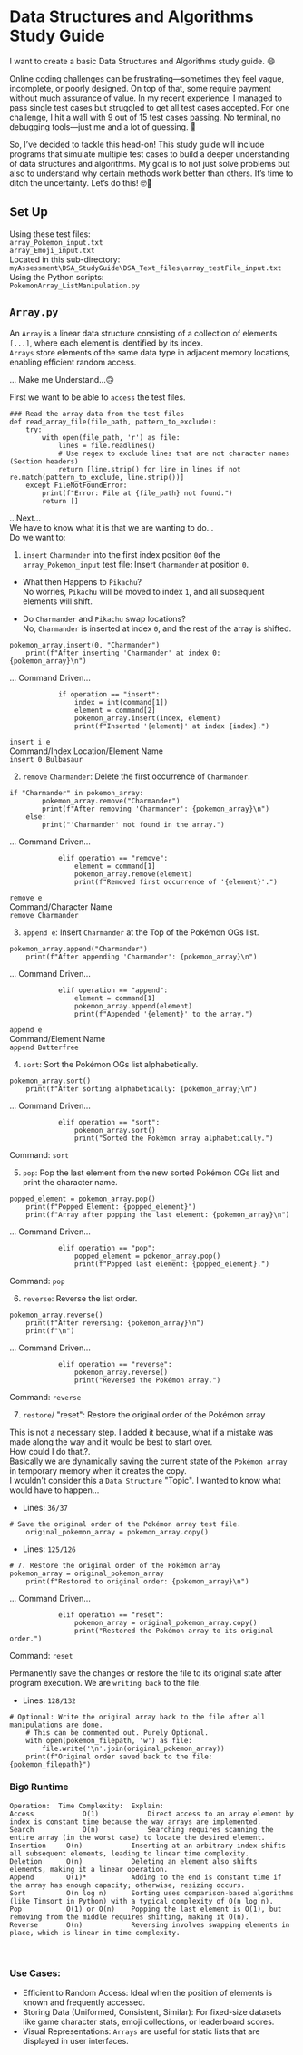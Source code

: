# Data Structures and Algorithms Study Guide

I want to create a basic Data Structures and Algorithms study guide. 😄 <br>

Online coding challenges can be frustrating—sometimes they feel vague, incomplete, or poorly designed. On top of that, some require payment without much assurance of value. In my recent experience, I managed to pass single test cases but struggled to get all test cases accepted. For one challenge, I hit a wall with 9 out of 15 test cases passing. No terminal, no debugging tools—just me and a lot of guessing. 🥴 <br>

So, I’ve decided to tackle this head-on! This study guide will include programs that simulate multiple test cases to build a deeper understanding of data structures and algorithms. My goal is to not just solve problems but also to understand why certain methods work better than others. It’s time to ditch the uncertainty. Let’s do this! 🤓💪 <br>

## Set Up

Using these test files: <br>
`array_Pokemon_input.txt` <br>
`array_Emoji_input.txt` <br>
Located in this sub-directory: <br>
`myAssessment\DSA_StudyGuide\DSA_Text_files\array_testFile_input.txt` <br>
Using the Python scripts: <br>
`PokemonArray_ListManipulation.py` <br>

## `Array.py`

An `Array` is a linear data structure consisting of a collection of elements `[...]`, where each element is identified by its index. <br>
`Arrays` store elements of the same data type in adjacent memory locations, enabling efficient random access. <br>


... Make me Understand...🙃<br>

First we want to be able to `access` the test files. <br>

```
### Read the array data from the test files 
def read_array_file(file_path, pattern_to_exclude):
    try:
        with open(file_path, 'r') as file:
            lines = file.readlines()
            # Use regex to exclude lines that are not character names (Section headers)
            return [line.strip() for line in lines if not re.match(pattern_to_exclude, line.strip())]    
    except FileNotFoundError:
        print(f"Error: File at {file_path} not found.")
        return []
```

...Next... <br>
We have to know what it is that we are wanting to do... <br>
Do we want to: <br>

1. `insert` `Charmander` into the first index position `0`of the `array_Pokemon_input` test file: Insert `Charmander` at position `0`. <br>

- What then Happens to `Pikachu`? <br>
 No worries, `Pikachu` will be moved to index `1`, and all subsequent elements will shift. <br>

- Do `Charmander` and `Pikachu` swap locations?<br>
No, `Charmander` is inserted at index `0`, and the rest of the array is shifted.

```
pokemon_array.insert(0, "Charmander")
    print(f"After inserting 'Charmander' at index 0: {pokemon_array}\n")
```
... Command Driven...<br>

```
            if operation == "insert":
                index = int(command[1])
                element = command[2]
                pokemon_array.insert(index, element)
                print(f"Inserted '{element}' at index {index}.")
```
`insert i e`<br>
Command/Index Location/Element Name  <br>
`insert 0 Bulbasaur`

2. `remove` `Charmander`: Delete the first occurrence of `Charmander`. <br>

```
if "Charmander" in pokemon_array:
        pokemon_array.remove("Charmander")
        print(f"After removing 'Charmander': {pokemon_array}\n")
    else:
        print("'Charmander' not found in the array.")
```
... Command Driven...<br>

```
            elif operation == "remove":
                element = command[1]
                pokemon_array.remove(element)
                print(f"Removed first occurrence of '{element}'.")
```
`remove e`<br>
Command/Character Name  <br>
`remove Charmander` <br>

3. `append e`: Insert `Charmander` at the Top of the Pokémon OGs list. <br>

```
pokemon_array.append("Charmander")
    print(f"After appending 'Charmander': {pokemon_array}\n")
```

... Command Driven...<br>

```
            elif operation == "append":
                element = command[1]
                pokemon_array.append(element)
                print(f"Appended '{element}' to the array.")

```

`append e` <br>
Command/Element Name <br>
`append Butterfree` <br>


4. `sort`: Sort the Pokémon OGs list alphabetically. <br>

```
pokemon_array.sort()
    print(f"After sorting alphabetically: {pokemon_array}\n")
```

... Command Driven...<br>

```
            elif operation == "sort":
                pokemon_array.sort()
                print("Sorted the Pokémon array alphabetically.")
```
Command: `sort` <br>


5. `pop`: Pop the last element from the new sorted Pokémon OGs list and print the character name. <br>

```
popped_element = pokemon_array.pop()
    print(f"Popped Element: {popped_element}")
    print(f"Array after popping the last element: {pokemon_array}\n")
```

... Command Driven...<br>

```
            elif operation == "pop":
                popped_element = pokemon_array.pop()
                print(f"Popped last element: {popped_element}.")
```

Command: `pop` <br>

6. `reverse`: Reverse the list order. <br>

```
pokemon_array.reverse()
    print(f"After reversing: {pokemon_array}\n")
    print(f"\n")
```

... Command Driven...<br>

```
            elif operation == "reverse":
                pokemon_array.reverse()
                print("Reversed the Pokémon array.")
```
Command: `reverse` <br>

7. `restore`/ "reset": Restore the original order of the Pokémon array <br>

This is not a necessary step. I added it because, what if a mistake was made along the way and it would be best to start over. <br>
How could I do that.?. <br>
Basically we are dynamically saving the current state of the `Pokémon array` in temporary memory when it creates the copy. <br>
I wouldn't consider this a `Data Structure` "Topic". I wanted to know what would have to happen...<br>

- Lines: `36/37` <br>

```
# Save the original order of the Pokémon array test file.
    original_pokemon_array = pokemon_array.copy()
```

- Lines: `125/126`<br>

```
# 7. Restore the original order of the Pokémon array
pokemon_array = original_pokemon_array
    print(f"Restored to original order: {pokemon_array}\n")
```
... Command Driven...<br>

```
            elif operation == "reset":
                pokemon_array = original_pokemon_array.copy()
                print("Restored the Pokémon array to its original order.")
```

Command: `reset` <br>

Permanently save the changes or restore the file to its original state after program execution. We are `writing back` to the file. <br>

- Lines: `128/132` <br>

```
# Optional: Write the original array back to the file after all manipulations are done.
    # This can be commented out. Purely Optional.
    with open(pokemon_filepath, 'w') as file:
        file.write('\n'.join(original_pokemon_array))
    print(f"Original order saved back to the file: {pokemon_filepath}")
```

### Big`O` Runtime

```
Operation:	Time Complexity:  Explain:  
Access	          O(1)            Direct access to an array element by index is constant time because the way arrays are implemented.
Search	          O(n)            Searching requires scanning the entire array (in the worst case) to locate the desired element.
Insertion	  O(n)            Inserting at an arbitrary index shifts all subsequent elements, leading to linear time complexity.
Deletion	  O(n)            Deleting an element also shifts elements, making it a linear operation.
Append	      O(1)*	          Adding to the end is constant time if the array has enough capacity; otherwise, resizing occurs.
Sort	      O(n log n)	  Sorting uses comparison-based algorithms (like Timsort in Python) with a typical complexity of O(n log n).
Pop	          O(1) or O(n)	  Popping the last element is O(1), but removing from the middle requires shifting, making it O(n).
Reverse	      O(n)	          Reversing involves swapping elements in place, which is linear in time complexity.
```

<br>

### Use Cases:   <br>

- Efficient to Random Access: Ideal when the position of elements is known and frequently accessed. <br>
- Storing Data (Uniformed, Consistent, Similar): For fixed-size datasets like game character stats, emoji collections, or leaderboard scores. <br>
- Visual Representations: `Arrays` are useful for static lists that are displayed in user interfaces. <br>
